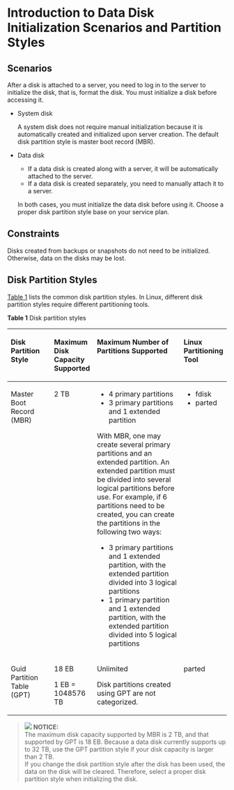 # Introduction to Data Disk Initialization Scenarios and Partition Styles<a name="evs_01_0038"></a>

## Scenarios<a name="section3495606093050"></a>

After a disk is attached to a server, you need to log in to the server to initialize the disk, that is, format the disk. You must initialize a disk before accessing it.

-   System disk

    A system disk does not require manual initialization because it is automatically created and initialized upon server creation. The default disk partition style is master boot record \(MBR\).

-   Data disk

    -   If a data disk is created along with a server, it will be automatically attached to the server.
    -   If a data disk is created separately, you need to manually attach it to a server.

    In both cases, you must initialize the data disk before using it. Choose a proper disk partition style base on your service plan.


## Constraints<a name="section9329185781310"></a>

Disks created from backups or snapshots do not need to be initialized. Otherwise, data on the disks may be lost.

## Disk Partition Styles<a name="section216694193534"></a>

[Table 1](#table2729705994129)  lists the common disk partition styles. In Linux, different disk partition styles require different partitioning tools.

**Table  1**  Disk partition styles

<a name="table2729705994129"></a>
<table><thead align="left"><tr id="row2194811894129"><th class="cellrowborder" valign="top" width="20%" id="mcps1.2.5.1.1"><p id="p2826869894129"><a name="p2826869894129"></a><a name="p2826869894129"></a>Disk Partition Style</p>
</th>
<th class="cellrowborder" valign="top" width="19%" id="mcps1.2.5.1.2"><p id="p806324094129"><a name="p806324094129"></a><a name="p806324094129"></a>Maximum Disk Capacity Supported</p>
</th>
<th class="cellrowborder" valign="top" width="41%" id="mcps1.2.5.1.3"><p id="p4914271494129"><a name="p4914271494129"></a><a name="p4914271494129"></a>Maximum Number of Partitions Supported</p>
</th>
<th class="cellrowborder" valign="top" width="20%" id="mcps1.2.5.1.4"><p id="p2113692194129"><a name="p2113692194129"></a><a name="p2113692194129"></a>Linux Partitioning Tool</p>
</th>
</tr>
</thead>
<tbody><tr id="row5601456494129"><td class="cellrowborder" valign="top" width="20%" headers="mcps1.2.5.1.1 "><p id="p1205045294213"><a name="p1205045294213"></a><a name="p1205045294213"></a>Master Boot Record (MBR)</p>
</td>
<td class="cellrowborder" valign="top" width="19%" headers="mcps1.2.5.1.2 "><p id="p2342140694129"><a name="p2342140694129"></a><a name="p2342140694129"></a>2 TB</p>
</td>
<td class="cellrowborder" valign="top" width="41%" headers="mcps1.2.5.1.3 "><a name="ul21060408163037"></a><a name="ul21060408163037"></a><ul id="ul21060408163037"><li>4 primary partitions</li><li>3 primary partitions and 1 extended partition</li></ul>
<div class="p" id="p723613328428"><a name="p723613328428"></a><a name="p723613328428"></a>With MBR, one may create several primary partitions and an extended partition. An extended partition must be divided into several logical partitions before use. For example, if 6 partitions need to be created, you can create the partitions in the following two ways:<a name="ul6972172517474"></a><a name="ul6972172517474"></a><ul id="ul6972172517474"><li>3 primary partitions and 1 extended partition, with the extended partition divided into 3 logical partitions</li><li>1 primary partition and 1 extended partition, with the extended partition divided into 5 logical partitions</li></ul>
</div>
</td>
<td class="cellrowborder" valign="top" width="20%" headers="mcps1.2.5.1.4 "><a name="ul1160282695454"></a><a name="ul1160282695454"></a><ul id="ul1160282695454"><li>fdisk</li><li>parted</li></ul>
</td>
</tr>
<tr id="row3114938294129"><td class="cellrowborder" valign="top" width="20%" headers="mcps1.2.5.1.1 "><p id="p1278766394216"><a name="p1278766394216"></a><a name="p1278766394216"></a>Guid Partition Table (GPT)</p>
</td>
<td class="cellrowborder" valign="top" width="19%" headers="mcps1.2.5.1.2 "><p id="p2460587094129"><a name="p2460587094129"></a><a name="p2460587094129"></a>18 EB</p>
<p id="p1993019393474"><a name="p1993019393474"></a><a name="p1993019393474"></a>1 EB = 1048576 TB</p>
</td>
<td class="cellrowborder" valign="top" width="41%" headers="mcps1.2.5.1.3 "><p id="p4691841694129"><a name="p4691841694129"></a><a name="p4691841694129"></a>Unlimited</p>
<p id="p12599114794712"><a name="p12599114794712"></a><a name="p12599114794712"></a>Disk partitions created using GPT are not categorized.</p>
</td>
<td class="cellrowborder" valign="top" width="20%" headers="mcps1.2.5.1.4 "><p id="p4229536794129"><a name="p4229536794129"></a><a name="p4229536794129"></a>parted</p>
</td>
</tr>
</tbody>
</table>

>![](/images/icon-notice.gif) **NOTICE:**   
>The maximum disk capacity supported by MBR is 2 TB, and that supported by GPT is 18 EB. Because a data disk currently supports up to 32 TB, use the GPT partition style if your disk capacity is larger than 2 TB.  
>If you change the disk partition style after the disk has been used, the data on the disk will be cleared. Therefore, select a proper disk partition style when initializing the disk.  

